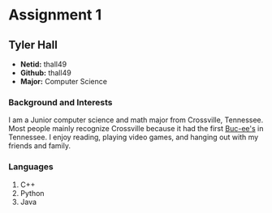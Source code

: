 # Assignment 1
## Tyler Hall
- **Netid:** thall49 
- **Github:** thall49
- **Major:** Computer Science

### Background and Interests
I am a Junior computer science and math major from Crossville, Tennessee. Most people mainly recognize Crossville because it had the first [Buc-ee's](https://buc-ees.com) in Tennessee. I enjoy reading, playing video games, and hanging out with my friends and family.

### Languages
1. C++
1. Python
1. Java